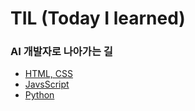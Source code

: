 # TIL (Today I learned) 
### AI 개발자로 나아가는 길
- [HTML, CSS](https://github.com/jinhas2/TIL/tree/main/HTML%2C%20CSS, "go to html, css")
- [JavsScript](https://github.com/jinhas2/TIL/tree/main/JavaScript, "go to javascript")
- [Python](https://github.com/jinhas2/TIL/tree/main/Python, "go to python")
